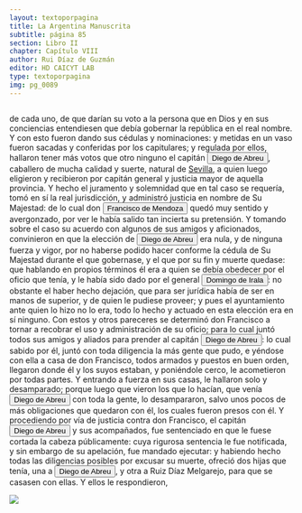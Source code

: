 ```yaml
---
layout: textoporpagina
title: La Argentina Manuscrita
subtitle: página 85
section: Libro II
chapter: Capítulo VIII
author: Rui Díaz de Guzmán
editor: HD CAICYT LAB
type: textoporpagina
img: pg_0089
---
```

<div class="row">
    <div class="column">
<p>de cada uno, de que darían su voto a la persona que en Dios y en sus conciencias entendiesen que debía gobernar la república en el real nombre. Y con esto fueron dando sus cédulas y nominaciones: y metidas en un vaso fueron sacadas y conferidas por los capitulares; y regulada por ellos, hallaron tener más votos que otro ninguno el capitán <button class="balloon" data-balloon-pos="up" data-balloon-length="large" data-balloon="(España, 1509 - Asunción, 1549). Hidalgo, militar y conquistador español junto a Pedro de Mendoza. Durante los conflictos entre las facciones de Cabeza de Vaca y Domingo de Irala tomó partida por la del gobernador, al punto que en 1547, fue nombrado gobernador interino por los vecinos leales al segundo adelantado, aprovechando la partida de Domingo de Irala de la ciudad de Asunción. Finalmente éste se impondría y Abreu fue ajusticiado en 1549.">Diego de Abreu</button>, caballero de mucha calidad y suerte, natural de <a href="https://recogito.pelagios.org/document/wzqxhk0h3vpikm/part/1/edit#d099cc8a-eba2-46bb-9832-fe89f0b1862f" target="_blank">Sevilla</a>, a quien luego eligieron y recibieron por capitán general y justicia mayor de aquella provincia. Y hecho el juramento y solemnidad que en tal caso se requería, tomó en sí la real jurisdicción, y administró justicia en nombre de Su Majestad: de lo cual don <button class="balloon" data-balloon-pos="up" data-balloon-length="large" data-balloon="(España, 1515 - Asunción, 1547), hidalgo, capitán y conquistador español. Acompañó a Pedro de Mendoza; fue mediador entre Domingo de Irala y Ruiz Galán. Nombrado teniente de gobernador general de Asunción en 1539; fue parte de la facción de Domingo de Irala contra la de Álvar Núñez Cabeza de Vaca en 1545. Durante la larga expedición de Irala al Chaco, en 1547, los partidarios contra éste, recusaron el nombramiento de Mendoza y tras instaurar a Diego de Abreu como gobernador, ejecutaron a Mendoza.">Francisco de Mendoza</button> quedó muy sentido y avergonzado, por ver le había salido tan incierta su pretensión. Y tomando sobre el caso su acuerdo con algunos de sus amigos y aficionados, convinieron en que la elección de <button class="balloon" data-balloon-pos="up" data-balloon-length="large" data-balloon="(España, 1509 - Asunción, 1549). Hidalgo, militar y conquistador español junto a Pedro de Mendoza. Durante los conflictos entre las facciones de Cabeza de Vaca y Domingo de Irala tomó partida por la del gobernador, al punto que en 1547, fue nombrado gobernador interino por los vecinos leales al segundo adelantado, aprovechando la partida de Domingo de Irala de la ciudad de Asunción. Finalmente éste se impondría y Abreu fue ajusticiado en 1549.">Diego de Abreu</button> era nula, y de ninguna fuerza y vigor, por no haberse podido hacer conforme la cédula de Su Majestad durante el que gobernase, y el que por su fin y muerte quedase: que hablando en propios términos él era a quien se debía obedecer por el oficio que tenía, y le había sido dado por el general <button class="balloon" data-balloon-pos="up" data-balloon-length="large" data-balloon="Domingo Martínez de Irala (Vergara de la Hermandad de Guipúzcoa, Corona de Castilla, 1509 - Asunción del Paraguay, Virreinato del Perú, 3 de octubre de 1556) fue un conquistador, explorador y colonizador español que como lugarteniente de Juan de Ayolas quien lo nombrara interinamente hasta que regresara como teniente de gobernador de La Candelaria en 1537, luego lo sería de hecho, y posteriormente elegido por el pueblo según real cédula, como teniente de gobernador general de Asunción.Ocupó tres veces el cargo de gobernador interino del Río de la Plata y del Paraguay, en los períodos de 1539 a 1542, de 1544 hasta 1548 y por último desde 1549. El emperador Carlos V lo nombraría definitivamente como titular en el cargo gubernamental en el año 1555, que lo ostentaría hasta su fallecimiento.En 1543 fundó en el Chaco Boreal el Puerto de los Reyes, a orillas del río Paraguay y del pantano de los Jarayes, sobre las costas de la laguna La Gaiba. Avellaneda, Mercedes; Perusset, Macarena, &quot;Irala, el primer estratega del Plata&quot;, en Historia Paraguaya. Anuario de la Academia Paraguaya de la Historia, vol. XLVI, 2006, pp. 319-363.Lafuente Machain, Ricardo, El gobernador Domingo de Irala, Asunción, Academia Paraguaya de la Historia, 2005 [1939].">Domingo de Irala</button>: no obstante el haber hecho dejación, que para ser jurídica había de ser en manos de superior, y de quien le pudiese proveer; y pues el ayuntamiento ante quien lo hizo no lo era, todo lo hecho y actuado en esta elección era en sí ninguno. Con estos y otros pareceres se determinó don Francisco a tornar a recobrar el uso y administración de su oficio; para lo cual juntó todos sus amigos y aliados para prender al capitán <button class="balloon" data-balloon-pos="up" data-balloon-length="large" data-balloon="(España, 1509 - Asunción, 1549). Hidalgo, militar y conquistador español junto a Pedro de Mendoza. Durante los conflictos entre las facciones de Cabeza de Vaca y Domingo de Irala tomó partida por la del gobernador, al punto que en 1547, fue nombrado gobernador interino por los vecinos leales al segundo adelantado, aprovechando la partida de Domingo de Irala de la ciudad de Asunción. Finalmente éste se impondría y Abreu fue ajusticiado en 1549.">Diego de Abreu</button>: lo cual sabido por él, juntó con toda diligencia la más gente que pudo, e yéndose con ella a casa de don Francisco, todos armados y puestos en buen orden, llegaron donde él y los suyos estaban, y poniéndole cerco, le acometieron por todas partes. Y entrando a fuerza en sus casas, le hallaron solo y desamparado; porque luego que vieron los que lo hacían, que venía <button class="balloon" data-balloon-pos="up" data-balloon-length="large" data-balloon="(España, 1509 - Asunción, 1549). Hidalgo, militar y conquistador español junto a Pedro de Mendoza. Durante los conflictos entre las facciones de Cabeza de Vaca y Domingo de Irala tomó partida por la del gobernador, al punto que en 1547, fue nombrado gobernador interino por los vecinos leales al segundo adelantado, aprovechando la partida de Domingo de Irala de la ciudad de Asunción. Finalmente éste se impondría y Abreu fue ajusticiado en 1549.">Diego de Abreu</button> con toda la gente, lo desampararon, salvo unos pocos de más obligaciones que quedaron con él, los cuales fueron presos con él. Y procediendo por vía de justicia contra don Francisco, el capitán <button class="balloon" data-balloon-pos="up" data-balloon-length="large" data-balloon="(España, 1509 - Asunción, 1549). Hidalgo, militar y conquistador español junto a Pedro de Mendoza. Durante los conflictos entre las facciones de Cabeza de Vaca y Domingo de Irala tomó partida por la del gobernador, al punto que en 1547, fue nombrado gobernador interino por los vecinos leales al segundo adelantado, aprovechando la partida de Domingo de Irala de la ciudad de Asunción. Finalmente éste se impondría y Abreu fue ajusticiado en 1549.">Diego de Abreu</button> y sus acompañados, fue sentenciado en que le fuese cortada la cabeza públicamente: cuya rigurosa sentencia le fue notificada, y sin embargo de su apelación, fue mandado ejecutar: y habiendo hecho todas las diligencias posibles por excusar su muerte, ofreció dos hijas que tenía, una a <button class="balloon" data-balloon-pos="up" data-balloon-length="large" data-balloon="(España, 1509 - Asunción, 1549). Hidalgo, militar y conquistador español junto a Pedro de Mendoza. Durante los conflictos entre las facciones de Cabeza de Vaca y Domingo de Irala tomó partida por la del gobernador, al punto que en 1547, fue nombrado gobernador interino por los vecinos leales al segundo adelantado, aprovechando la partida de Domingo de Irala de la ciudad de Asunción. Finalmente éste se impondría y Abreu fue ajusticiado en 1549.">Diego de Abreu</button>, y otra a Ruiz Díaz Melgarejo, para que se casasen con ellas. Y ellos le respondieron,</p></div>

<div class="column">
<a href="{{site.baseurl}}/assets/img/argentina_manuscrita/{{page.img}}.jpg"><img src="{{site.baseurl}}/assets/img/argentina_manuscrita/{{page.img}}.jpg"></a>
</div>
</div>